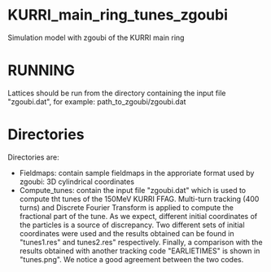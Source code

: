 KURRI_main_ring_tunes_zgoubi
============================
Simulation model with zgoubi of the KURRI main ring

RUNNING
=======
Lattices should be run from the directory containing the input file "zgoubi.dat", for example: path_to_zgoubi/zgoubi.dat

Directories
===========
Directories are:
  - Fieldmaps: contain sample fieldmaps in the approriate format used by zgoubi: 3D cylindrical coordinates
  - Compute_tunes: contain the input file "zgoubi.dat" which is used to compute tht tunes of the 150MeV KURRI FFAG. Multi-turn tracking (400 turns) and Discrete Fourier Transform is applied to compute the fractional part of the tune. As we expect, different initial coordinates of the particles is a source of discrepancy. Two different sets of initial coordinates were used and the results obtained can be found in "tunes1.res" and tunes2.res" respectively.
Finally, a comparison with the results obtained with another tracking code "EARLIETIMES" is shown in "tunes.png".
We notice a good agreement between the two codes.
